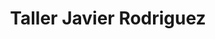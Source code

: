 ---
title: "Taller Javier Rodriguez"
url: /minas/taller-javier-rodriguez/
shop: reparación de automóviles
---